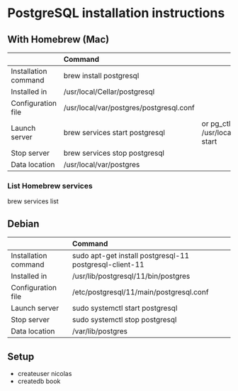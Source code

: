 
# PostgreSQL installation instructions
## With Homebrew (Mac)

|                           |                  Command                |                                            |
| :------------------------ | :-------------------------------------- | :----------------------------------------- |
| Installation command      | brew install postgresql                 |                                            |
| Installed in              | /usr/local/Cellar/postgresql            |                                            |
| Configuration file        | /usr/local/var/postgres/postgresql.conf |                                            |
| Launch server             | brew services start postgresql          | or pg_ctl -D /usr/local/var/postgres start |
| Stop server               | brew services stop postgresql           |                                            |
| Data location             | /usr/local/var/postgres                 |                                            |

### List Homebrew services
brew services list

## Debian
|                           |                  Command                                |
| :------------------------ | :------------------------------------------------------ |
| Installation command      | sudo apt-get install postgresql-11 postgresql-client-11 |
| Installed in              | /usr/lib/postgresql/11/bin/postgres                     |
| Configuration file        | /etc/postgresql/11/main/postgresql.conf                 |
| Launch server             | sudo systemctl start postgresql                         |
| Stop server               | sudo systemctl stop postgresql                          |
| Data location             | /var/lib/postgres                                       |

## Setup
 - createuser nicolas
 - createdb book


